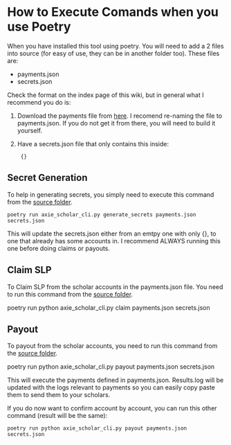 # How to Execute Comands when you use Poetry

When you have installed this tool using poetry. You will need to add a 2 files into source (for easy of use, they can be in another folder too). These files are:

- payments.json
- secrets.json

Check the format on the index page of this wiki, but in general what I recommend you do is:

1. Download the payments file from [here](https://axie.management/tracker/payments). I recomend re-naming the file to payments.json. If you do not get it from there, you will need to build it yourself.

2. Have a secrets.json file that only contains this inside:

        {}

## Secret Generation

To help in generating secrets, you simply need to execute this command from the [source folder](axie-scholar-utilities/source).

    poetry run axie_scholar_cli.py generate_secrets payments.json secrets.json

This will update the secrets.json either from an emtpy one with only {}, to one that already has some accounts in. I recommend ALWAYS running this one before doing claims or payouts.

## Claim SLP

To Claim SLP from the scholar accounts in the payments.json file. You need to run this command from the [source folder](axie-scholar-utilities/source).

   poetry run python axie_scholar_cli.py claim payments.json secrets.json

## Payout

To payout from the scholar accounts, you need to run this command from the [source folder](axie-scholar-utilities/source).

   poetry run python axie_scholar_cli.py payout payments.json secrets.json

This will execute the payments defined in payments.json. Results.log will be updated with the logs relevant to payments so you can easily copy paste them to send them to your scholars.

If you do now want to confirm account by account, you can run this other command (result will be the same):

    poetry run python axie_scholar_cli.py payout payments.json secrets.json
